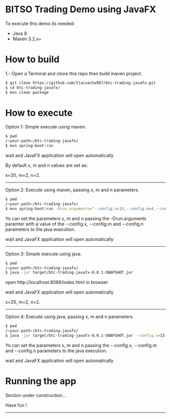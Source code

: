# BITSO Trading Demo using JavaFX

To execute this demo its needed:
  - Java 8
  - Maven 3.2.x+

# How to build

1.- Open a Terminal and clone this repo then build maven project.

```sh
$ git clone https://github.com/tlacuache987/btc-trading-javafx.git
$ cd btc-trading-javafx/
$ mvn clean package
```

# How to execute

Option 1: Simple execute using maven.

```sh
$ pwd
/<your-path>/btc-trading-javafx/
$ mvn spring-boot:run
```

wait and JavaFX application will open automatically

By default x, m and n values are set as:

x=20, m=2, n=2.

---------------------------------------------------------------------------


Option 2: Execute using maven, passing x, m and n parameters.

```sh
$ pwd
/<your-path>/btc-trading-javafx/
$ mvn spring-boot:run -Drun.arguments="--config.x=15,--config.m=4,--config.n=3"
```
Yo can set the parameters x, m and n passing the -Drun.arguments paramter with a value of the --config.x, --config.m and --config.n parameters to the java execution.

wait and JavaFX application will open automatically

---------------------------------------------------------------------------


Option 3: Simple execute using java.

```sh
$ pwd
/<your-path>/btc-trading-javafx/
$ java -jar target/btc-trading-javafx-0.0.1-SNAPSHOT.jar
```

open http://localhost:8088/index.html in browser

wait and JavaFX application will open automatically

x=20, m=2, n=2.

---------------------------------------------------------------------------


Option 4: Execute using java, passing x, m and n parameters.

```sh
$ pwd
/<your-path>/btc-trading-javafx/
$ java -jar target/btc-trading-javafx-0.0.1-SNAPSHOT.jar --config.x=15 --config.m=4 --config.n=3
```
Yo can set the parameters x, m and n passing the --config.x, --config.m and --config.n parameters to the java execution.

wait and JavaFX application will open automatically


# Running the app

Section under construction...


Have fun !

---------------------------------------------------------------------------